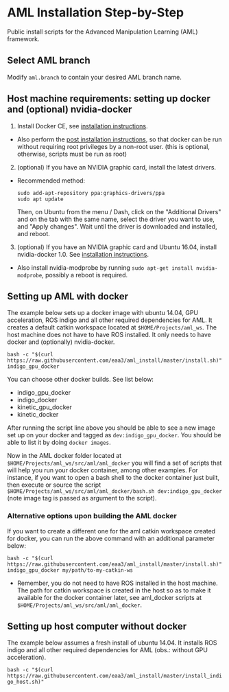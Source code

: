 # AML Installation Step-by-Step
Public install scripts for the Advanced Manipulation Learning (AML) framework. 

## Select AML branch

Modify `aml.branch` to contain your desired AML branch name.

## Host machine requirements: setting up docker and (optional) nvidia-docker

1. Install Docker CE, see [installation instructions](https://docs.docker.com/engine/installation/). 

  * Also perform the [post installation instructions](https://docs.docker.com/engine/installation/linux/linux-postinstall/), so that docker can be run without requiring root privileges by a non-root user. (this is optional, otherwise, scripts must be run as root)  
2. (optional) If you have an NVIDIA graphic card, install the latest drivers.
  * Recommended method: 

	```
	sudo add-apt-repository ppa:graphics-drivers/ppa
	sudo apt update
	```

	Then, on Ubuntu from the menu / Dash, click on the "Additional Drivers" and on the tab with the same name, select the driver you want to use, and "Apply changes". Wait until the driver is downloaded and installed, and reboot.


3. (optional) If you have an NVIDIA graphic card and Ubuntu 16.04, install nvidia-docker 1.0. See [installation instructions](https://github.com/NVIDIA/nvidia-docker/wiki/Installation-(version-1.0)). 

  * Also install nvidia-modprobe by running `sudo apt-get install nvidia-modprobe`, possibly a reboot is required.

## Setting up AML with docker

The example below sets up a docker image with ubuntu 14.04, GPU acceleration, ROS indigo and all other required dependencies for AML. It creates a default catkin workspace located at `$HOME/Projects/aml_ws`. The host machine does not have to have ROS installed. It only needs to have docker and (optionally) nvidia-docker.

`bash -c "$(curl https://raw.githubusercontent.com/eaa3/aml_install/master/install.sh)" indigo_gpu_docker`

You can choose other docker builds. See list below:

  * indigo_gpu_docker
  * indigo_docker
  * kinetic_gpu_docker
  * kinetic_docker
  
After running the script line above you should be able to see a new image set up on your docker and tagged as `dev:indigo_gpu_docker`. You should be able to list it by doing `docker images`. 

Now in the AML docker folder located at `$HOME/Projects/aml_ws/src/aml/aml_docker` you will find a set of scripts that will help you run your docker container, among other examples. For instance, if you want to open a bash shell to the docker container just built, then execute or source the script `$HOME/Projects/aml_ws/src/aml/aml_docker/bash.sh dev:indigo_gpu_docker` (note image tag is passed as argument to the script).

### Alternative options upon building the AML docker

If you want to create a different one for the aml catkin workspace created for docker, you can run the above command with an additional parameter below:

`bash -c "$(curl https://raw.githubusercontent.com/eaa3/aml_install/master/install.sh)" indigo_gpu_docker my/path/to-my-catkin-ws`

  * Remember, you do not need to have ROS installed in the host machine. The path for catkin workspace is created in the host so as to make it available for the docker container later, see aml_docker scripts at `$HOME/Projects/aml_ws/src/aml/aml_docker`.

## Setting up host computer without docker

The example below assumes a fresh install of ubuntu 14.04. It installs ROS indigo and all other required dependencies for AML (obs.: without GPU acceleration).

`bash -c "$(curl https://raw.githubusercontent.com/eaa3/aml_install/master/install_indigo_host.sh)"`

